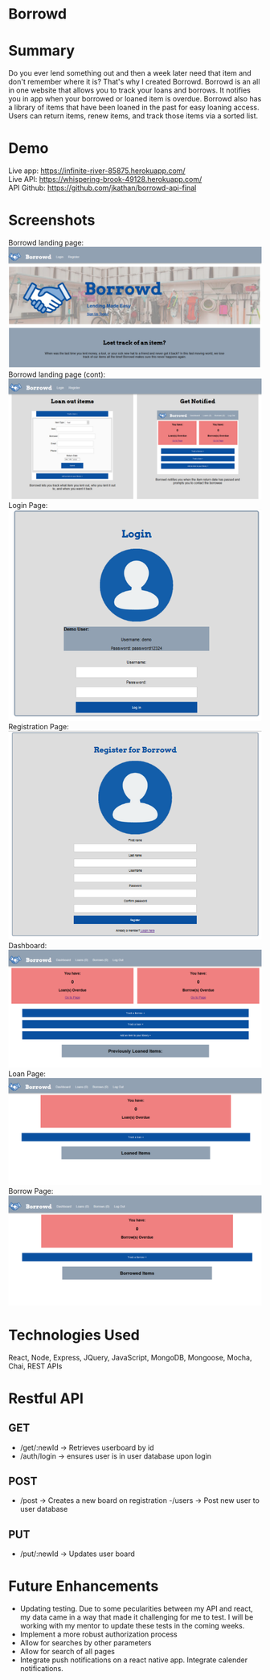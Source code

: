 # Borrowd


# Summary
Do you ever lend something out and then a week later need that item and don't remember where it is? That's why I created Borrowd. Borrowd is an all in one website that allows you to track your loans and borrows. It notifies you in app when your borrowed or loaned item is overdue. Borrowd also has a library of items that have been loaned in the past for easy loaning access. Users can return items, renew items, and track those items via a sorted list. 


# Demo
Live app: https://infinite-river-85875.herokuapp.com/  
Live API: https://whispering-brook-49128.herokuapp.com/  
API Github: https://github.com/jkathan/borrowd-api-final  

# Screenshots
Borrowd landing page:
![landingpage](screenshots/landing-page1.PNG)  
Borrowd landing page (cont):
![landingpage](screenshots/landing-page2.PNG)  
Login Page:
![login](screenshots/login-page.PNG)  
Registration Page:
![register](screenshots/register-page.PNG)  
Dashboard:
![dashboard](screenshots/dashboard.PNG)  
Loan Page:
![loans](screenshots/loanpage.PNG)  
Borrow Page:
![borrows](screenshots/borrowpage.PNG)  


# Technologies Used
React, Node, Express, JQuery, JavaScript, MongoDB, Mongoose, Mocha, Chai, REST APIs

# Restful API

## GET
- /get/:newId -> Retrieves userboard by id
- /auth/login -> ensures user is in user database upon login

## POST
 - /post -> Creates a new board on registration
 -/users -> Post new user to user database

## PUT
- /put/:newId -> Updates user board


# Future Enhancements
- Updating testing. Due to some pecularities between my API and react, my data came in a way that made it challenging for me to test. I will be working with my mentor to update these tests in the coming weeks.
- Implement a more robust authorization process
- Allow for searches by other  parameters
- Allow for search of all pages
- Integrate push notifications on a react native app. Integrate calender notifications. 
